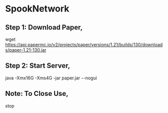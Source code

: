 # SpookNetwork

## Step 1: Download Paper,

wget https://api.papermc.io/v2/projects/paper/versions/1.21/builds/130/downloads/paper-1.21-130.jar

## Step 2: Start Server,

java -Xmx16G -Xms4G -jar paper.jar --nogui

## Note: To Close Use,

stop
